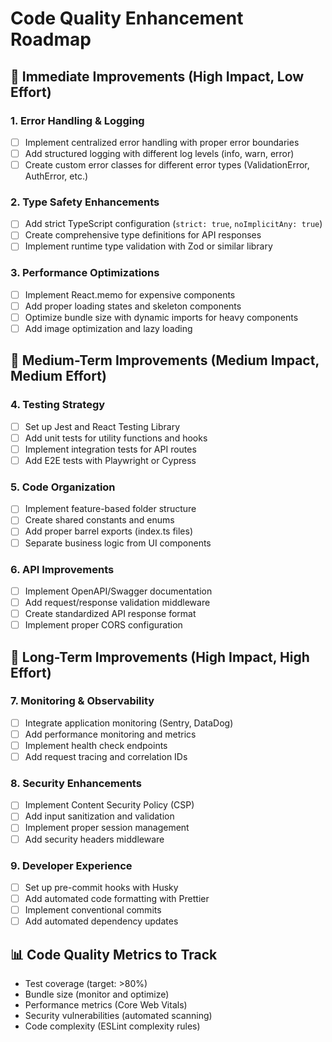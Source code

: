 # Code Quality Enhancement Roadmap

## 🎯 Immediate Improvements (High Impact, Low Effort)

### 1. Error Handling & Logging
- [ ] Implement centralized error handling with proper error boundaries
- [ ] Add structured logging with different log levels (info, warn, error)
- [ ] Create custom error classes for different error types (ValidationError, AuthError, etc.)

### 2. Type Safety Enhancements
- [ ] Add strict TypeScript configuration (`strict: true`, `noImplicitAny: true`)
- [ ] Create comprehensive type definitions for API responses
- [ ] Implement runtime type validation with Zod or similar library

### 3. Performance Optimizations
- [ ] Implement React.memo for expensive components
- [ ] Add proper loading states and skeleton components
- [ ] Optimize bundle size with dynamic imports for heavy components
- [ ] Add image optimization and lazy loading

## 🔧 Medium-Term Improvements (Medium Impact, Medium Effort)

### 4. Testing Strategy
- [ ] Set up Jest and React Testing Library
- [ ] Add unit tests for utility functions and hooks
- [ ] Implement integration tests for API routes
- [ ] Add E2E tests with Playwright or Cypress

### 5. Code Organization
- [ ] Implement feature-based folder structure
- [ ] Create shared constants and enums
- [ ] Add proper barrel exports (index.ts files)
- [ ] Separate business logic from UI components

### 6. API Improvements
- [ ] Implement OpenAPI/Swagger documentation
- [ ] Add request/response validation middleware
- [ ] Create standardized API response format
- [ ] Implement proper CORS configuration

## 🚀 Long-Term Improvements (High Impact, High Effort)

### 7. Monitoring & Observability
- [ ] Integrate application monitoring (Sentry, DataDog)
- [ ] Add performance monitoring and metrics
- [ ] Implement health check endpoints
- [ ] Add request tracing and correlation IDs

### 8. Security Enhancements
- [ ] Implement Content Security Policy (CSP)
- [ ] Add input sanitization and validation
- [ ] Implement proper session management
- [ ] Add security headers middleware

### 9. Developer Experience
- [ ] Set up pre-commit hooks with Husky
- [ ] Add automated code formatting with Prettier
- [ ] Implement conventional commits
- [ ] Add automated dependency updates

## 📊 Code Quality Metrics to Track
- Test coverage (target: >80%)
- Bundle size (monitor and optimize)
- Performance metrics (Core Web Vitals)
- Security vulnerabilities (automated scanning)
- Code complexity (ESLint complexity rules)